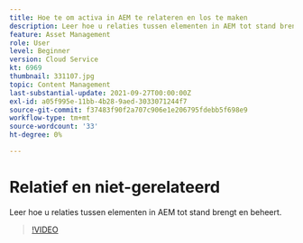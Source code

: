```yaml
---
title: Hoe te om activa in AEM te relateren en los te maken
description: Leer hoe u relaties tussen elementen in AEM tot stand brengt en beheert.
feature: Asset Management
role: User
level: Beginner
version: Cloud Service
kt: 6969
thumbnail: 331107.jpg
topic: Content Management
last-substantial-update: 2021-09-27T00:00:00Z
exl-id: a05f995e-11bb-4b28-9aed-3033071244f7
source-git-commit: f37483f90f2a707c906e1e206795fdebb5f698e9
workflow-type: tm+mt
source-wordcount: '33'
ht-degree: 0%

---
```


# Relatief en niet-gerelateerd

Leer hoe u relaties tussen elementen in AEM tot stand brengt en beheert.

>[!VIDEO](https://video.tv.adobe.com/v/331107/?quality=12&learn=on&hidetitle=true)
